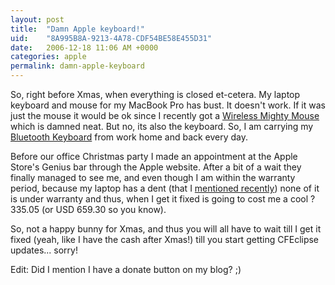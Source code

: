 ```yaml
---
layout: post
title:  "Damn Apple keyboard!"
uid:	"8A995B8A-9213-4A78-CDF54BE58E455D31"
date:   2006-12-18 11:06 AM +0000
categories: apple
permalink: damn-apple-keyboard
---
```

So, right before Xmas, when everything is closed et-cetera. My laptop keyboard and mouse for my MacBook Pro has bust. It doesn't work. If it was just the mouse it would be ok since I recently got a <a href="http://store.apple.com/Apple/WebObjects/ukstore.woa/6664042/wa/PSLID?mco=1643B8F8&amp;nplm=MA272&amp;wosid=nY50AQSxThN42foE2FOWb68HUW0">Wireless Mighty Mouse</a> which is damned neat. But no, its also the keyboard. So, I am carrying my <a href="http://store.apple.com/Apple/WebObjects/ukstore.woa/6664042/wa/PSLID?mco=164015FE&amp;nplm=M9270&amp;wosid=nY50AQSxThN42foE2FOWb68HUW0">Bluetooth Keyboard</a> from work home and back every day.

Before our office Christmas party I made an appointment at the Apple Store's Genius bar through the Apple website. After a bit of a wait they finally managed to see me, and even though I am within the warranty period, because my laptop has a dent (that I <a href="http://www.markdrew.co.uk/blog/index.cfm/2006/11/15/Dont-Attack-my-MacBook-Pro">mentioned recently</a>) none of it is under warranty and thus, when I get it fixed is going to cost me a cool ?335.05 (or USD 659.30 so you know).

So, not a happy bunny for Xmas, and thus you will all have to wait till I get it fixed (yeah, like I have the cash after Xmas!) till you start getting CFEclipse updates... sorry!

Edit: Did I mention I have a donate button on my blog? ;)